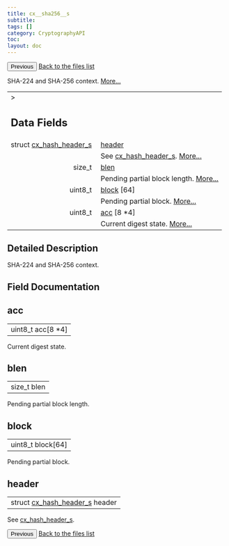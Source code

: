 ```yaml
---
title: cx__sha256__s
subtitle:
tags: []
category: CryptographyAPI
toc:
layout: doc
---
```


<button class="uk-button uk-button-default uk-button-small uk-margin-medium-top" onclick="history.back()">Previous</button>
<a class="uk-button uk-button-default uk-button-small uk-margin-medium-top crypto-button" href="../../crypto-api/files">Back to the files list</a>


<p>SHA-224 and SHA-256 context.  
 <a href="../cx__sha256__s#details">More...</a></p>
<table class="memberdecls">
<tr class="heading"><td colspan="4">><h2 class="groupheader"><a name="pub-attribs"></a>
Data Fields</h2></td></tr>
<tr class="memitem:ad5a251d434baeed078b92d184b5b29d5"><td class="memItemLeft" align="right" valign="top">struct <a class="el" href="../cx__hash__header__s">cx_hash_header_s</a>&#160;</td><td colspan="3" class="memItemRight" valign="bottom"><a class="el" href="../cx__sha256__s#ad5a251d434baeed078b92d184b5b29d5">header</a></td></tr>
<tr class="memdesc:ad5a251d434baeed078b92d184b5b29d5"><td class="mdescLeft">&#160;</td><td colspan="3" class="mdescRight">See <a class="el" href="../cx__hash__header__s" title="Common message digest context, used as abstract type. ">cx_hash_header_s</a>.  <a href="#ad5a251d434baeed078b92d184b5b29d5">More...</a><br /></td></tr>
<tr class="memitem:a01b3030b6f1b1247ba11bd7fdee173b6"><td class="memItemLeft" align="right" valign="top">size_t&#160;</td><td colspan="3" class="memItemRight" valign="bottom"><a class="el" href="../cx__sha256__s#a01b3030b6f1b1247ba11bd7fdee173b6">blen</a></td></tr>
<tr class="memdesc:a01b3030b6f1b1247ba11bd7fdee173b6"><td class="mdescLeft">&#160;</td><td colspan="3" class="mdescRight">Pending partial block length.  <a href="#a01b3030b6f1b1247ba11bd7fdee173b6">More...</a><br /></td></tr>
<tr class="memitem:ab57f35be75021d367d3e9eedc56e3ee2"><td class="memItemLeft" align="right" valign="top">uint8_t&#160;</td><td colspan="3" class="memItemRight" valign="bottom"><a class="el" href="../cx__sha256__s#ab57f35be75021d367d3e9eedc56e3ee2">block</a> [64]</td></tr>
<tr class="memdesc:ab57f35be75021d367d3e9eedc56e3ee2"><td class="mdescLeft">&#160;</td><td colspan="3" class="mdescRight">Pending partial block.  <a href="#ab57f35be75021d367d3e9eedc56e3ee2">More...</a><br /></td></tr>
<tr class="memitem:abef99bdd568141a00e8ca43b0047bb0f"><td class="memItemLeft" align="right" valign="top">uint8_t&#160;</td><td colspan="3" class="memItemRight" valign="bottom"><a class="el" href="../cx__sha256__s#abef99bdd568141a00e8ca43b0047bb0f">acc</a> [8 *4]</td></tr>
<tr class="memdesc:abef99bdd568141a00e8ca43b0047bb0f"><td class="mdescLeft">&#160;</td><td colspan="3" class="mdescRight">Current digest state.  <a href="#abef99bdd568141a00e8ca43b0047bb0f">More...</a><br /></td></tr>
</table>
<a name="details" id="details"></a>

## Detailed Description

<div class="textblock"><p>SHA-224 and SHA-256 context. </p>
</div><h2 class="groupheader">Field Documentation</h2>
<a id="abef99bdd568141a00e8ca43b0047bb0f"></a>
<h2 class="memtitle">acc</h2>

<div class="memitem">
<div class="memproto">
      <table class="memname">
        <tr>
          <td class="memname">uint8_t acc[8 *4]</td>
        </tr>
      </table>
</div><div class="memdoc">

<p>Current digest state. </p>

</div>
</div>
<a id="a01b3030b6f1b1247ba11bd7fdee173b6"></a>
<h2 class="memtitle">blen</h2>

<div class="memitem">
<div class="memproto">
      <table class="memname">
        <tr>
          <td class="memname">size_t blen</td>
        </tr>
      </table>
</div><div class="memdoc">

<p>Pending partial block length. </p>

</div>
</div>
<a id="ab57f35be75021d367d3e9eedc56e3ee2"></a>
<h2 class="memtitle">block</h2>

<div class="memitem">
<div class="memproto">
      <table class="memname">
        <tr>
          <td class="memname">uint8_t block[64]</td>
        </tr>
      </table>
</div><div class="memdoc">

<p>Pending partial block. </p>

</div>
</div>
<a id="ad5a251d434baeed078b92d184b5b29d5"></a>
<h2 class="memtitle">header</h2>

<div class="memitem">
<div class="memproto">
      <table class="memname">
        <tr>
          <td class="memname">struct <a class="el" href="../cx__hash__header__s">cx_hash_header_s</a> header</td>
        </tr>
      </table>
</div><div class="memdoc">

<p>See <a class="el" href="../cx__hash__header__s" title="Common message digest context, used as abstract type. ">cx_hash_header_s</a>. </p>

</div>
</div>
<button class="uk-button uk-button-default uk-button-small uk-margin-medium-top" onclick="history.back()">Previous</button>
<a class="uk-button uk-button-default uk-button-small uk-margin-medium-top crypto-button" href="../../crypto-api/files">Back to the files list</a>

